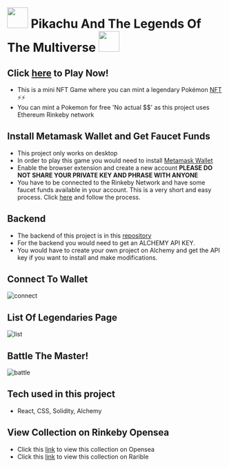 # <img width="48px" src="https://c.tenor.com/a7Wi8j3rYmEAAAAi/pokemon-legendary.gif"/> Pikachu And The Legends Of The Multiverse <img width="48px" src="https://c.tenor.com/a7Wi8j3rYmEAAAAi/pokemon-legendary.gif"/>


## Click [here](https://pikachu-and-the-legends-of-the-multiverse.vercel.app/) to Play Now!

 - This is a mini NFT Game where you can mint a legendary Pokémon [NFT](https://rinkeby.rarible.com/token/0xdb71532bb29c3b47f6fc52dcde6b828f44386243:1?tab=details) ⚡⚡
 - You can mint a Pokemon for free 'No actual $$' as this project uses Ethereum Rinkeby network


## Install Metamask Wallet and Get Faucet Funds 
- This project only works on desktop
 - In order to play this game you would need to install [Metamask Wallet](https://metamask.io/download)
 - Enable the browser extension and create a new account **PLEASE DO NOT SHARE YOUR PRIVATE KEY AND PHRASE WITH ANYONE**
 - You have to be connected to the Rinkeby Network and have some faucet funds available in your account. This is a very short and easy process. Click [here](https://www.geeksforgeeks.org/ethereum-blockchain-getting-free-test-ethers-for-rinkeby-test-network/) and follow the process.

## Backend 
- The backend of this project is in this [repository](https://github.com/afzaanhakim/PikachuAndTheLegendsOfTheMultiverse)
- For the backend you would need to get an ALCHEMY API KEY.
- You would have to create your own project on Alchemy and get the API key if you want to install and make modifications.


## Connect To Wallet
![connect](https://github.com/afzaanhakim/PikachuAndTheLegendsOfTheMultiverse-Frontend/blob/main/docs/connectwallet.gif)

## List Of Legendaries Page
![list](https://github.com/afzaanhakim/PikachuAndTheLegendsOfTheMultiverse-Frontend/blob/main/docs/PokemonList.gif)


## Battle The Master!
![battle](https://github.com/afzaanhakim/PikachuAndTheLegendsOfTheMultiverse-Frontend/blob/main/docs/battle.gif)

## Tech used in this project
- React, CSS, Solidity, Alchemy


## View Collection on Rinkeby Opensea
- Click this [link](https://testnets.opensea.io/collection/pikachu-and-the-monsters-of-the-multiverse)  to view this collection on Opensea
- Click this [link](https://rinkeby.rarible.com/collection/0xdabde73e86f972dc26d8f583e407a47e2eb663e5/items)  to view this collection on Rarible
